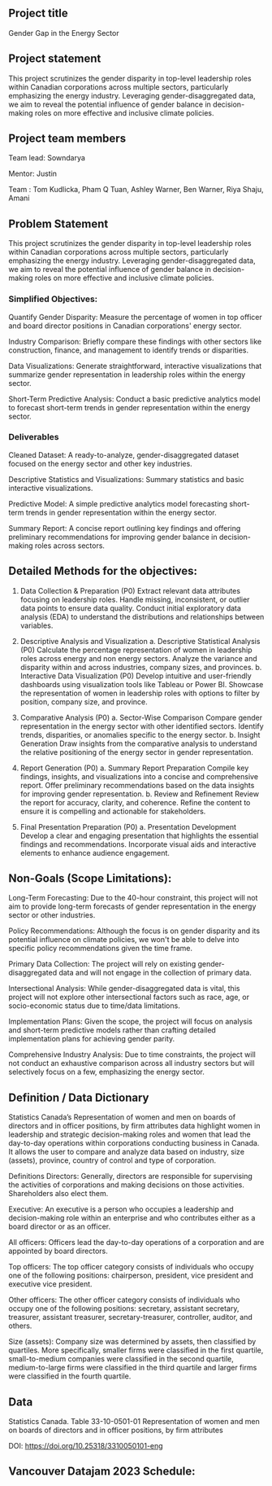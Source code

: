 
## Project title
Gender Gap in the Energy Sector


## Project statement
This project scrutinizes the gender disparity in top-level leadership roles within Canadian corporations across multiple sectors, particularly emphasizing the energy industry. Leveraging gender-disaggregated data, we aim to reveal the potential influence of gender balance in decision-making roles on more effective and inclusive climate policies.


## Project team members

Team lead: Sowndarya

Mentor: Justin

Team :  Tom Kudlicka, Pham Q Tuan, Ashley Warner, Ben Warner, Riya Shaju, Amani

## Problem Statement

This project scrutinizes the gender disparity in top-level leadership roles within Canadian corporations across multiple sectors, particularly emphasizing the energy industry. Leveraging gender-disaggregated data, we aim to reveal the potential influence of gender balance in decision-making roles on more effective and inclusive climate policies.

### Simplified Objectives:
Quantify Gender Disparity: Measure the percentage of women in top officer and board director positions in Canadian corporations' energy sector.

Industry Comparison: Briefly compare these findings with other sectors like construction, finance, and management to identify trends or disparities.

Data Visualizations: Generate straightforward, interactive visualizations that summarize gender representation in leadership roles within the energy sector.

Short-Term Predictive Analysis: Conduct a basic predictive analytics model to forecast short-term trends in gender representation within the energy sector.

### Deliverables
Cleaned Dataset: A ready-to-analyze, gender-disaggregated dataset focused on the energy sector and other key industries.

Descriptive Statistics and Visualizations: Summary statistics and basic interactive visualizations.

Predictive Model: A simple predictive analytics model forecasting short-term trends in gender representation within the energy sector.

Summary Report: A concise report outlining key findings and offering preliminary recommendations for improving gender balance in decision-making roles across sectors.



## Detailed Methods for the objectives:

1. Data Collection & Preparation (P0)
Extract relevant data attributes focusing on leadership roles.
Handle missing, inconsistent, or outlier data points to ensure data quality.
Conduct initial exploratory data analysis (EDA) to understand the distributions and relationships between variables.

2. Descriptive Analysis and Visualization
a. Descriptive Statistical Analysis (P0)
Calculate the percentage representation of women in leadership roles across energy and non energy sectors.
Analyze the variance and disparity within and across industries, company sizes, and provinces.
b. Interactive Data Visualization (P0)
Develop intuitive and user-friendly dashboards using visualization tools like Tableau or Power BI.
Showcase the representation of women in leadership roles with options to filter by position, company size, and province.

3. Comparative Analysis (P0)
a. Sector-Wise Comparison
Compare gender representation in the energy sector with other identified sectors.
Identify trends, disparities, or anomalies specific to the energy sector.
b. Insight Generation
Draw insights from the comparative analysis to understand the relative positioning of the energy sector in gender representation.



4. Report Generation (P0)
a. Summary Report Preparation
Compile key findings, insights, and visualizations into a concise and comprehensive report.
Offer preliminary recommendations based on the data insights for improving gender representation.
b. Review and Refinement
Review the report for accuracy, clarity, and coherence.
Refine the content to ensure it is compelling and actionable for stakeholders.

5. Final Presentation Preparation (P0)
a. Presentation Development
Develop a clear and engaging presentation that highlights the essential findings and recommendations.
Incorporate visual aids and interactive elements to enhance audience engagement.


## Non-Goals (Scope Limitations):
Long-Term Forecasting: Due to the 40-hour constraint, this project will not aim to provide long-term forecasts of gender representation in the energy sector or other industries.

Policy Recommendations: Although the focus is on gender disparity and its potential influence on climate policies, we won't be able to delve into specific policy recommendations given the time frame.

Primary Data Collection: The project will rely on existing gender-disaggregated data and will not engage in the collection of primary data.

Intersectional Analysis: While gender-disaggregated data is vital, this project will not explore other intersectional factors such as race, age, or socio-economic status due to time/data limitations.

Implementation Plans: Given the scope, the project will focus on analysis and short-term predictive models rather than crafting detailed implementation plans for achieving gender parity.

Comprehensive Industry Analysis: Due to time constraints, the project will not conduct an exhaustive comparison across all industry sectors but will selectively focus on a few, emphasizing the energy sector.




## Definition / Data Dictionary 

Statistics Canada’s Representation of women and men on boards of directors and in officer positions, by firm attributes data highlight women in leadership and strategic decision-making roles and women that lead the day-to-day operations within corporations conducting business in Canada. It allows the user to compare and analyze data based on industry, size (assets), province, country of control and type of corporation.

Definitions
Directors: Generally, directors are responsible for supervising the activities of corporations and making decisions on those activities. Shareholders also elect them.

Executive: An executive is a person who occupies a leadership and decision-making role within an enterprise and who contributes either as a board director or as an officer.

All officers: Officers lead the day-to-day operations of a corporation and are appointed by board directors.

Top officers: The top officer category consists of individuals who occupy one of the following positions: chairperson, president, vice president and executive vice president.

Other officers: The other officer category consists of individuals who occupy one of the following positions: secretary, assistant secretary, treasurer, assistant treasurer, secretary-treasurer, controller, auditor, and others.

Size (assets): Company size was determined by assets, then classified by quartiles. More specifically, smaller firms were classified in the first quartile, small-to-medium companies were classified in the second quartile, medium-to-large firms were classified in the third quartile and larger firms were classified in the fourth quartile.



## Data

Statistics Canada. Table 33-10-0501-01  Representation of women and men on boards of directors and in officer positions, by firm attributes


DOI: https://doi.org/10.25318/3310050101-eng


## Vancouver Datajam 2023 Schedule:


